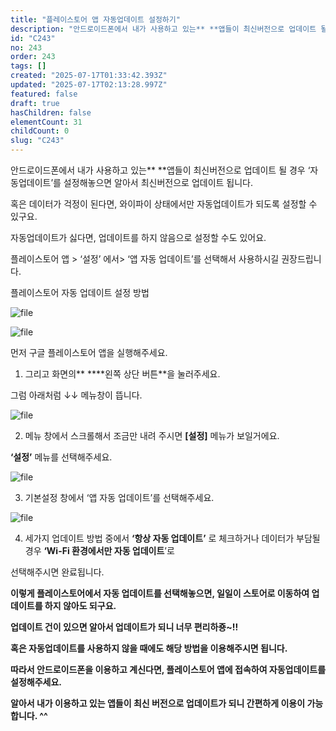 ```yaml
---
title: "플레이스토어 앱 자동업데이트 설정하기"
description: "안드로이드폰에서 내가 사용하고 있는** **앱들이 최신버전으로 업데이트 될 경우 ‘자동업데이트’를 설정해놓으면 알아서 최신버전으로 업데이트 됩니다.  혹은 데이터가 걱정이 된다면, 와이파이 상태에서만 자동업데이트가 되도록 설정할 수 있구요.  자동업데이트가 싫다면, 업..."
id: "C243"
no: 243
order: 243
tags: []
created: "2025-07-17T01:33:42.393Z"
updated: "2025-07-17T02:13:28.997Z"
featured: false
draft: true
hasChildren: false
elementCount: 31
childCount: 0
slug: "C243"
---
```


안드로이드폰에서 내가 사용하고 있는** **앱들이 최신버전으로 업데이트 될 경우 ‘자동업데이트’를 설정해놓으면 알아서 최신버전으로 업데이트 됩니다.

혹은 데이터가 걱정이 된다면, 와이파이 상태에서만 자동업데이트가 되도록 설정할 수 있구요.

자동업데이트가 싫다면, 업데이트를 하지 않음으로 설정할 수도 있어요.

플레이스토어 앱 > ‘설정’ 에서> ‘앱 자동 업데이트’를 선택해서 사용하시길 권장드립니다.



플레이스토어 자동 업데이트 설정 방법

![file](/images/d90e2686c3c0574b195bf0bd313ccfb1.jpg)

![file](/images/f7c38a4163dea7cf5620eebcd2ce8e45.jpg)

먼저 구글 플레이스토어 앱을 실행해주세요.

1. 그리고 화면의** ****왼쪽 상단 버튼**을 눌러주세요.

그럼 아래처럼 ↓↓  메뉴창이 뜹니다.



![file](/images/c69966c55add375b3ef265f3068e3771.jpg)

2. 메뉴 창에서 스크롤해서 조금만 내려 주시면 **[설정]** 메뉴가 보일거에요.

**‘설정’** 메뉴를 선택해주세요.



![file](/images/6295741c26ccfeaa3726d4af591a4e4a.jpg)

3. 기본설정 창에서 ‘앱 자동 업데이트’를 선택해주세요.



![file](/images/6258b1c2477ec2e6b96cd9641a1530b4.jpg)

 

4. 세가지 업데이트 방법 중에서 **‘항상 자동 업데이트’** 로 체크하거나 데이터가 부담될 경우 **‘Wi-Fi 환경에서만 자동 업데이트**’로 

선택해주시면 완료됩니다.

**이렇게 플레이스토어에서 자동 업데이트를 선택해놓으면, 일일이 스토어로 이동하여 업데이트를 하지 않아도 되구요.**

**업데이트 건이 있으면 알아서 업데이트가 되니 너무 편리하죵~!!**

**혹은 자동업데이트를 사용하지 않을 때에도 해당 방법을 이용해주시면 됩니다.**



**따라서 안드로이드폰을 이용하고 계신다면, 플레이스토어 앱에 접속하여 자동업데이트를 설정해주세요.**

**알아서 내가 이용하고 있는 앱들이 최신 버전으로 업데이트가 되니 간편하게 이용이 가능합니다. ^^**
